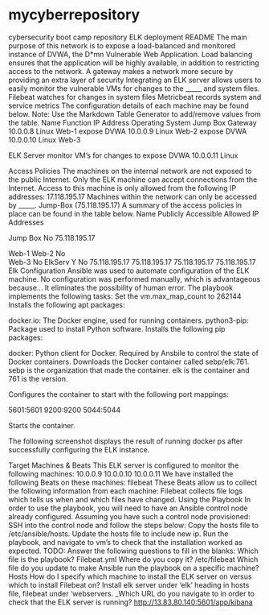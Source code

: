 # mycyberrepository
cybersecurity boot camp repository
ELK deployment README
The main purpose of this network is to expose a load-balanced and monitored instance of DVWA, the D*mn Vulnerable Web Application.
Load balancing ensures that the application will be highly available, in addition to restricting access to the network.
A gateway makes a network more secure by providing an extra layer of security
Integrating an ELK server allows users to easily monitor the vulnerable VMs for changes to the _____ and system files.
Filebeat watches for changes in system files
Metricbeat records system and service metrics
The configuration details of each machine may be found below. Note: Use the Markdown Table Generator to add/remove values from the table.
Name
Function
IP Address
Operating System
Jump Box
Gateway
  10.0.0.8
         Linux
Web-1
expose DVWA
10.0.0.9
          Linux
Web-2
expose DVWA
10.0.0.10
          Linux
Web-3

ELK Server           monitor VM’s for changes to 
expose DVWA
   10.0.0.11
           Linux



Access Policies
The machines on the internal network are not exposed to the public Internet.
Only the ELK machine can accept connections from the Internet. Access to this machine is only allowed from the following IP addresses:
17.118.195.17
Machines within the network can only be accessed by _____.
Jump-Box (75.118.195.17)
A summary of the access policies in place can be found in the table below.
Name
Publicly Accessible
Allowed IP Addresses






Jump Box 
No 
75.118.195.17


Web-1
Web-2 No   
Web-3 No
ElkServ Y 
No
75.118.195.17
75.118.195.17
75.118.195.17
75.118.195.17
Elk Configuration
Ansible was used to automate configuration of the ELK machine. No configuration was performed manually, which is advantageous because...
It eliminates the possibility of human error.
The playbook implements the following tasks:
Set the vm.max_map_count to 262144
Installs the following apt packages:


docker.io: The Docker engine, used for running containers.
python3-pip: Package used to install Python software.
Installs the following pip packages:


docker: Python client for Docker. Required by Ansbile to control the state of Docker containers.
Downloads the Docker container called sebp/elk:761. sebp is the organization that made the container. elk is the container and 761 is the version.


Configures the container to start with the following port mappings:


5601:5601
9200:9200
5044:5044

Starts the container.

The following screenshot displays the result of running docker ps after successfully configuring the ELK instance.

Target Machines & Beats
This ELK server is configured to monitor the following machines:
10.0.0.9
10.0.0.10
10.0.0.11
We have installed the following Beats on these machines:
filebeat
These Beats allow us to collect the following information from each machine:
Filebeat collects file logs which tells us when and which files have changed.
Using the Playbook
In order to use the playbook, you will need to have an Ansible control node already configured. Assuming you have such a control node provisioned:
SSH into the control node and follow the steps below:
Copy the hosts file to /etc/ansible/hosts.
Update the hosts file to include new ip.
Run the playbook, and navigate to vm’s to check that the installation worked as expected.
TODO: Answer the following questions to fill in the blanks:
Which file is the playbook? Filebeat.yml Where do you copy it? /etc/filebeat
Which file do you update to make Ansible run the playbook on a specific machine? Hosts How do I specify which machine to install the ELK server on versus which to install Filebeat on? Install elk server under ‘elk’ heading in hosts file, filebeat under ‘webservers.
_Which URL do you navigate to in order to check that the ELK server is running? http://13.83.80.140:5601/app/kibana
